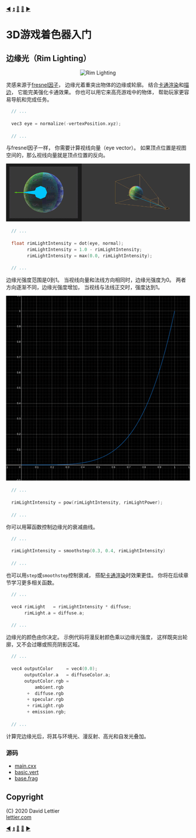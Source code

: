 [:arrow_backward:](fresnel-factor.md)
[:arrow_double_up:](../README.md)
[:arrow_up_small:](#)
[:arrow_down_small:](#copyright)
[:arrow_forward:](cel-shading.md)

# 3D游戏着色器入门

## 边缘光（Rim Lighting）

<p align="center">
<img src="../resources/images/3erauzN.gif" alt="Rim Lighting" title="Rim Lighting">
</p>

灵感来源于[fresnel因子](fresnel-factor.md)，
边缘光着重突出物体的边缘或轮廓。
结合[卡通渲染](cel-shading.md)和[描边](outlining.md)，
它能完美强化卡通效果。
你也可以用它来高亮游戏中的物体，
帮助玩家更容易导航和完成任务。

```c
  // ...

  vec3 eye = normalize(-vertexPosition.xyz);

  // ...
```

与fresnel因子一样，
你需要计算视线向量（eye vector）。
如果顶点位置是视图空间的，那么视线向量就是顶点位置的反向。

<p align="center">
<img src="../resources/images/mMsQFbE.gif" alt="Rim Light" title="Rim Light">
</p>

```c
  // ...

  float rimLightIntensity = dot(eye, normal);
        rimLightIntensity = 1.0 - rimLightIntensity;
        rimLightIntensity = max(0.0, rimLightIntensity);

  // ...
```

边缘光强度范围是0到1。
当视线向量和法线方向相同时，边缘光强度为0。
两者方向逐渐不同，边缘光强度增加，
当视线与法线正交时，强度达到1。

<p align="center">
<img src="../resources/images/AAFI8p1.gif" alt="Rim Light Power" title="Rim Light Power">
</p>

```c
  // ...

  rimLightIntensity = pow(rimLightIntensity, rimLightPower);

  // ...
```

你可以用幂函数控制边缘光的衰减曲线。

```c
  // ...

  rimLightIntensity = smoothstep(0.3, 0.4, rimLightIntensity)

  // ...
```

也可以用`step`或`smoothstep`控制衰减，
搭配[卡通渲染](cel-shading.md)时效果更佳。
你将在后续章节学习更多相关函数。

```c
  // ...

  vec4 rimLight   = rimLightIntensity * diffuse;
       rimLight.a = diffuse.a;

  // ...
```

边缘光的颜色由你决定。
示例代码将漫反射颜色乘以边缘光强度，
这样既突出轮廓，又不会过曝或照亮阴影区域。

```c
  // ...

  vec4 outputColor     = vec4(0.0);
       outputColor.a   = diffuseColor.a;
       outputColor.rgb =
           ambient.rgb
        +  diffuse.rgb
        + specular.rgb
        + rimLight.rgb
        + emission.rgb;

  // ...
```

计算完边缘光后，将其与环境光、漫反射、高光和自发光叠加。

### 源码

- [main.cxx](../demonstration/src/main.cxx)
- [basic.vert](../demonstration/shaders/vertex/basic.vert)
- [base.frag](../demonstration/shaders/fragment/base.frag)

## Copyright

(C) 2020 David Lettier
<br>
[lettier.com](https://www.lettier.com)

[:arrow_backward:](fresnel-factor.md)
[:arrow_double_up:](../README.md)
[:arrow_up_small:](#)
[:arrow_down_small:](#copyright)
[:arrow_forward:](cel-shading.md)
